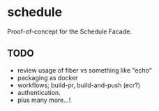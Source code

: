 # schedule

Proof-of-concept for the Schedule Facade.

## TODO

* review usage of fiber vs something like "echo"
* packaging as docker
* workflows; build-pr, build-and-push (ecr?)
* authentication.
* plus many more...!
